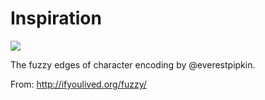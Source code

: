# Inspiration

![](https://db-feed.s3.amazonaws.com/legacy/Screenshot_from_2020_04_06_13_32_25-1586194543188.png)

The fuzzy edges of character encoding by @everestpipkin.

From: http://ifyoulived.org/fuzzy/